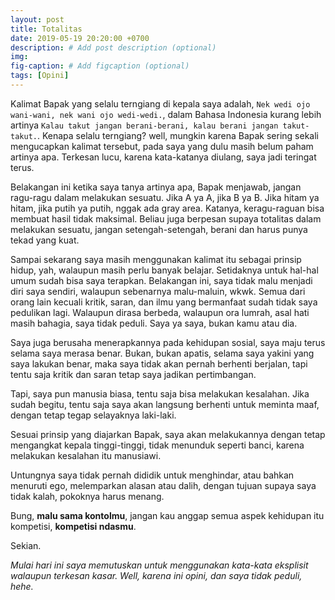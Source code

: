 ```yaml
---
layout: post
title: Totalitas
date: 2019-05-19 20:20:00 +0700
description: # Add post description (optional)
img: 
fig-caption: # Add figcaption (optional)
tags: [Opini]
---
```


Kalimat Bapak yang selalu terngiang di kepala saya adalah, `Nek wedi ojo wani-wani, nek wani ojo wedi-wedi.`, dalam Bahasa Indonesia kurang lebih artinya `Kalau takut jangan berani-berani, kalau berani jangan takut-takut.`. Kenapa selalu terngiang? well, mungkin karena Bapak sering sekali mengucapkan kalimat tersebut, pada saya yang dulu masih belum paham artinya apa. Terkesan lucu, karena kata-katanya diulang, saya jadi teringat terus.

Belakangan ini ketika saya tanya artinya apa, Bapak menjawab, jangan ragu-ragu dalam melakukan sesuatu. Jika A ya A, jika B ya B. Jika hitam ya hitam, jika putih ya putih, nggak ada gray area. Katanya, keragu-raguan bisa membuat hasil tidak maksimal. Beliau juga berpesan supaya totalitas dalam melakukan sesuatu, jangan setengah-setengah, berani dan harus punya tekad yang kuat.

Sampai sekarang saya masih menggunakan kalimat itu sebagai prinsip hidup, yah, walaupun masih perlu banyak belajar. Setidaknya untuk hal-hal umum sudah bisa saya terapkan. Belakangan ini, saya tidak malu menjadi diri saya sendiri, walaupun sebenarnya malu-maluin, wkwk. Semua dari orang lain kecuali kritik, saran, dan ilmu yang bermanfaat sudah tidak saya pedulikan lagi. Walaupun dirasa berbeda, walaupun ora lumrah, asal hati masih bahagia, saya tidak peduli. Saya ya saya, bukan kamu atau dia.

Saya juga berusaha menerapkannya pada kehidupan sosial, saya maju terus selama saya merasa benar. Bukan, bukan apatis, selama saya yakini yang saya lakukan benar, maka saya tidak akan pernah berhenti berjalan, tapi tentu saja kritik dan saran tetap saya jadikan pertimbangan.

Tapi, saya pun manusia biasa, tentu saja bisa melakukan kesalahan. Jika sudah begitu, tentu saja saya akan langsung berhenti untuk meminta maaf, dengan tetap tegap selayaknya laki-laki.

Sesuai prinsip yang diajarkan Bapak, saya akan melakukannya dengan tetap mengangkat kepala tinggi-tinggi, tidak menunduk seperti banci, karena melakukan kesalahan itu manusiawi.

Untungnya saya tidak pernah dididik untuk menghindar, atau bahkan menuruti ego, melemparkan alasan atau dalih, dengan tujuan supaya saya tidak kalah, pokoknya harus menang.

Bung, **malu sama kontolmu**, jangan kau anggap semua aspek kehidupan itu kompetisi, **kompetisi ndasmu**.

Sekian.

_Mulai hari ini saya memutuskan untuk menggunakan kata-kata eksplisit walaupun terkesan kasar._
_Well, karena ini opini, dan saya tidak peduli, hehe._
